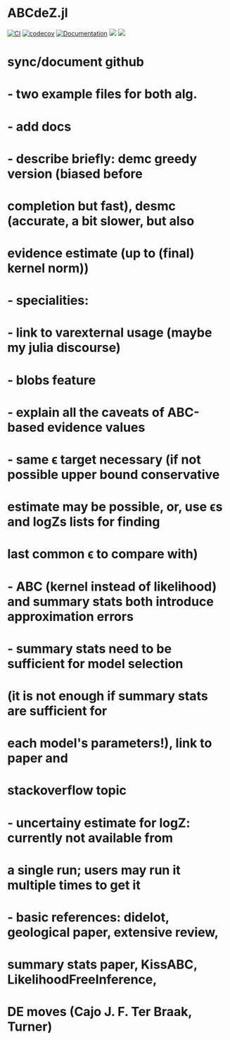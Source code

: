 # ABCdeZ.jl

[![CI](https://github.com/mauricelanghinrichs/ABCdeZ.jl/actions/workflows/CI.yml/badge.svg?branch=main)](https://github.com/mauricelanghinrichs/ABCdeZ.jl/actions/workflows/CI.yml)
[![codecov](https://codecov.io/gh/mauricelanghinrichs/ABCdeZ.jl/branch/main/graph/badge.svg?token=BZ86DWE65S)](https://codecov.io/gh/mauricelanghinrichs/ABCdeZ.jl)
[![Documentation](https://github.com/mauricelanghinrichs/ABCdeZ.jl/actions/workflows/Documentation.yml/badge.svg?branch=main)](https://github.com/mauricelanghinrichs/ABCdeZ.jl/actions/workflows/Documentation.yml)
[![](https://img.shields.io/badge/docs-stable-blue.svg)](https://mauricelanghinrichs.github.io/ABCdeZ.jl/stable/)
[![](https://img.shields.io/badge/docs-dev-blue.svg)](https://mauricelanghinrichs.github.io/ABCdeZ.jl/dev/)


# sync/document github
# - two example files for both alg.
# - add docs
# - describe briefly: demc greedy version (biased before 
#   completion but fast), desmc (accurate, a bit slower, but also 
#   evidence estimate (up to (final) kernel norm))
# - specialities: 
#    - link to varexternal usage (maybe my julia discourse)
#    - blobs feature
# - explain all the caveats of ABC-based evidence values 
#    - same ϵ target necessary (if not possible upper bound conservative 
#       estimate may be possible, or, use ϵs and logZs lists for finding 
#       last common ϵ to compare with)
#    - ABC (kernel instead of likelihood) and summary stats both introduce approximation errors
#    - summary stats need to be sufficient for model selection 
#       (it is not enough if summary stats are sufficient for 
#        each model's parameters!), link to paper and 
#        stackoverflow topic
# - uncertainy estimate for logZ: currently not available from 
#   a single run; users may run it multiple times to get it
# - basic references: didelot, geological paper, extensive review,
#                     summary stats paper, KissABC, LikelihoodFreeInference,
#                       DE moves (Cajo J. F. Ter Braak, Turner)
